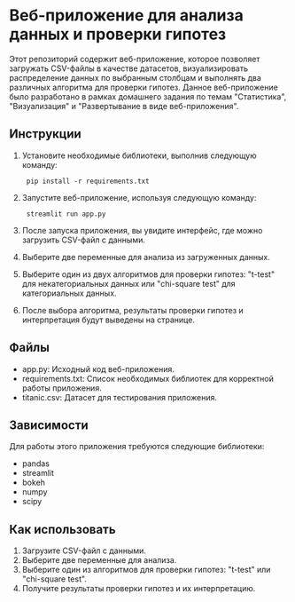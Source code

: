 # Веб-приложение для анализа данных и проверки гипотез

Этот репозиторий содержит веб-приложение, которое позволяет загружать CSV-файлы в качестве датасетов, визуализировать распределение данных по выбранным столбцам и выполнять два различных алгоритма для проверки гипотез. Данное веб-приложение было разработано в рамках домашнего задания по темам "Статистика", "Визуализация" и "Развертывание в виде веб-приложения".

## Инструкции

1. Установите необходимые библиотеки, выполнив следующую команду:

        pip install -r requirements.txt

2. Запустите веб-приложение, используя следующую команду:

        streamlit run app.py

3. После запуска приложения, вы увидите интерфейс, где можно загрузить CSV-файл с данными.

4. Выберите две переменные для анализа из загруженных данных.

5. Выберите один из двух алгоритмов для проверки гипотез: "t-test" для некатегориальных данных или "chi-square test" для категориальных данных.

6. После выбора алгоритма, результаты проверки гипотез и интерпретация будут выведены на странице.

## Файлы

* app.py: Исходный код веб-приложения.
* requirements.txt: Список необходимых библиотек для корректной работы приложения.
* titanic.csv: Датасет для тестирования приложения. 

## Зависимости

Для работы этого приложения требуются следующие библиотеки:

* pandas
* streamlit
* bokeh
* numpy
* scipy

## Как использовать

1. Загрузите CSV-файл с данными.
2. Выберите две переменные для анализа.
3. Выберите один из алгоритмов для проверки гипотез: "t-test" или "chi-square test".
4. Получите результаты проверки гипотез и их интерпретацию.
